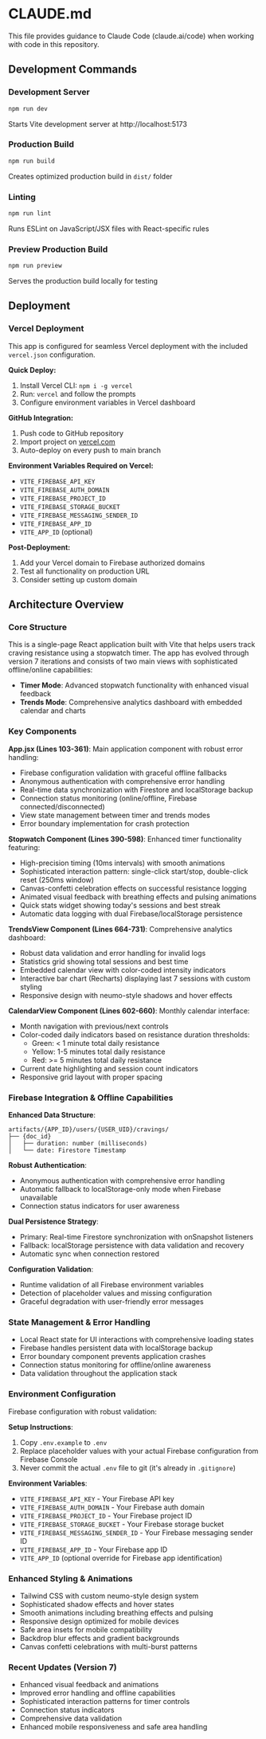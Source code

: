 # CLAUDE.md

This file provides guidance to Claude Code (claude.ai/code) when working with code in this repository.

## Development Commands

### Development Server
```bash
npm run dev
```
Starts Vite development server at http://localhost:5173

### Production Build
```bash
npm run build
```
Creates optimized production build in `dist/` folder

### Linting
```bash
npm run lint
```
Runs ESLint on JavaScript/JSX files with React-specific rules

### Preview Production Build
```bash
npm run preview
```
Serves the production build locally for testing

## Deployment

### Vercel Deployment
This app is configured for seamless Vercel deployment with the included `vercel.json` configuration.

**Quick Deploy:**
1. Install Vercel CLI: `npm i -g vercel`
2. Run: `vercel` and follow the prompts
3. Configure environment variables in Vercel dashboard

**GitHub Integration:**
1. Push code to GitHub repository
2. Import project on [vercel.com](https://vercel.com)
3. Auto-deploy on every push to main branch

**Environment Variables Required on Vercel:**
- `VITE_FIREBASE_API_KEY`
- `VITE_FIREBASE_AUTH_DOMAIN`
- `VITE_FIREBASE_PROJECT_ID`
- `VITE_FIREBASE_STORAGE_BUCKET`
- `VITE_FIREBASE_MESSAGING_SENDER_ID`
- `VITE_FIREBASE_APP_ID`
- `VITE_APP_ID` (optional)

**Post-Deployment:**
1. Add your Vercel domain to Firebase authorized domains
2. Test all functionality on production URL
3. Consider setting up custom domain

## Architecture Overview

### Core Structure
This is a single-page React application built with Vite that helps users track craving resistance using a stopwatch timer. The app has evolved through version 7 iterations and consists of two main views with sophisticated offline/online capabilities:

- **Timer Mode**: Advanced stopwatch functionality with enhanced visual feedback
- **Trends Mode**: Comprehensive analytics dashboard with embedded calendar and charts

### Key Components

**App.jsx (Lines 103-361)**: Main application component with robust error handling:
- Firebase configuration validation with graceful offline fallbacks
- Anonymous authentication with comprehensive error handling
- Real-time data synchronization with Firestore and localStorage backup
- Connection status monitoring (online/offline, Firebase connected/disconnected)
- View state management between timer and trends modes
- Error boundary implementation for crash protection

**Stopwatch Component (Lines 390-598)**: Enhanced timer functionality featuring:
- High-precision timing (10ms intervals) with smooth animations
- Sophisticated interaction pattern: single-click start/stop, double-click reset (250ms window)
- Canvas-confetti celebration effects on successful resistance logging
- Animated visual feedback with breathing effects and pulsing animations
- Quick stats widget showing today's sessions and best streak
- Automatic data logging with dual Firebase/localStorage persistence

**TrendsView Component (Lines 664-731)**: Comprehensive analytics dashboard:
- Robust data validation and error handling for invalid logs
- Statistics grid showing total sessions and best time
- Embedded calendar view with color-coded intensity indicators
- Interactive bar chart (Recharts) displaying last 7 sessions with custom styling
- Responsive design with neumo-style shadows and hover effects

**CalendarView Component (Lines 602-660)**: Monthly calendar interface:
- Month navigation with previous/next controls
- Color-coded daily indicators based on resistance duration thresholds:
  - Green: < 1 minute total daily resistance
  - Yellow: 1-5 minutes total daily resistance  
  - Red: >= 5 minutes total daily resistance
- Current date highlighting and session count indicators
- Responsive grid layout with proper spacing

### Firebase Integration & Offline Capabilities

**Enhanced Data Structure**: 
```
artifacts/{APP_ID}/users/{USER_UID}/cravings/
├── {doc_id}
│   ├── duration: number (milliseconds)
│   └── date: Firestore Timestamp
```

**Robust Authentication**: 
- Anonymous authentication with comprehensive error handling
- Automatic fallback to localStorage-only mode when Firebase unavailable
- Connection status indicators for user awareness

**Dual Persistence Strategy**:
- Primary: Real-time Firestore synchronization with onSnapshot listeners
- Fallback: localStorage persistence with data validation and recovery
- Automatic sync when connection restored

**Configuration Validation**:
- Runtime validation of all Firebase environment variables
- Detection of placeholder values and missing configuration
- Graceful degradation with user-friendly error messages

### State Management & Error Handling
- Local React state for UI interactions with comprehensive loading states
- Firebase handles persistent data with localStorage backup
- Error boundary component prevents application crashes
- Connection status monitoring for offline/online awareness
- Data validation throughout the application stack

### Environment Configuration
Firebase configuration with robust validation:

**Setup Instructions**:
1. Copy `.env.example` to `.env`
2. Replace placeholder values with your actual Firebase configuration from Firebase Console
3. Never commit the actual `.env` file to git (it's already in `.gitignore`)

**Environment Variables**:
- `VITE_FIREBASE_API_KEY` - Your Firebase API key
- `VITE_FIREBASE_AUTH_DOMAIN` - Your Firebase auth domain
- `VITE_FIREBASE_PROJECT_ID` - Your Firebase project ID
- `VITE_FIREBASE_STORAGE_BUCKET` - Your Firebase storage bucket
- `VITE_FIREBASE_MESSAGING_SENDER_ID` - Your Firebase messaging sender ID
- `VITE_FIREBASE_APP_ID` - Your Firebase app ID
- `VITE_APP_ID` (optional override for Firebase app identification)

### Enhanced Styling & Animations
- Tailwind CSS with custom neumo-style design system
- Sophisticated shadow effects and hover states
- Smooth animations including breathing effects and pulsing
- Responsive design optimized for mobile devices
- Safe area insets for mobile compatibility
- Backdrop blur effects and gradient backgrounds
- Canvas confetti celebrations with multi-burst patterns

### Recent Updates (Version 7)
- Enhanced visual feedback and animations
- Improved error handling and offline capabilities
- Sophisticated interaction patterns for timer controls
- Connection status indicators
- Comprehensive data validation
- Enhanced mobile responsiveness and safe area handling